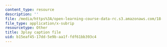 ```yaml
---
content_type: resource
description: ''
file: /media/https%3A/open-learning-course-data-rc.s3.amazonaws.com/18-01sc-single-variable-calculus-fall-2010/b15eaf4517dd5e9baa1ffdf61bb393c4_--lPz7VFnKI.vtt
file_type: application/x-subrip
resourcetype: Other
title: 3play caption file
uid: b15eaf45-17dd-5e9b-aa1f-fdf61bb393c4
---
```


